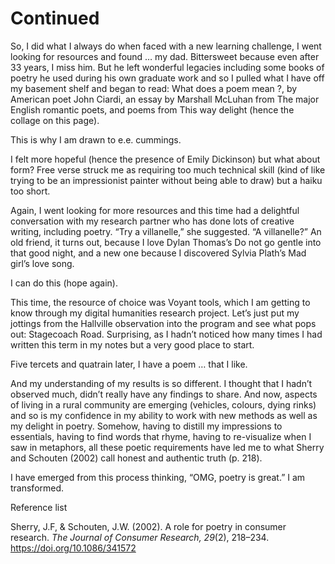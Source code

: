 # Continued

So, I did what I always do when faced with a new learning challenge, I went looking for resources and found … my dad. Bittersweet because even after 33 years, I miss him. But he left wonderful legacies including some books of poetry he used during his own graduate work and so I pulled what I have off my basement shelf and began to read: What does a poem mean ?, by American poet John Ciardi, an essay by Marshall McLuhan from The major English romantic poets, and poems from This way delight (hence the collage on this page).

This is why I am drawn to e.e. cummings.

I felt more hopeful (hence the presence of Emily Dickinson) but what about form? Free verse struck me as requiring too much technical skill (kind of like trying to be an impressionist painter without being able to draw) but a haiku too short.

Again, I went looking for more resources and this time had a delightful conversation with my research partner who has done lots of creative writing, including poetry. “Try a villanelle,” she suggested. “A villanelle?” An old friend, it turns out, because I love Dylan Thomas’s Do not go gentle into that good night, and a new one because I discovered Sylvia Plath’s Mad girl’s love song.

I can do this (hope again).

This time, the resource of choice was Voyant tools, which I am getting to know through my digital humanities research project. Let’s just put my jottings from the Hallville observation into the program and see what pops out: Stagecoach Road. Surprising, as I hadn’t noticed how many times I had written this term in my notes but a very good place to start.

Five tercets and quatrain later, I have a poem … that I like.

And my understanding of my results is so different. I thought that I hadn’t observed much, didn’t really have any findings to share. And now, aspects of living in a rural community are emerging (vehicles, colours, dying rinks) and so is my confidence in my ability to work with new methods as well as my delight in poetry. Somehow, having to distill my impressions to essentials, having to find words that rhyme, having to re-visualize when I saw in metaphors, all these poetic requirements have led me to what Sherry and Schouten (2002) call honest and authentic truth (p. 218).

I have emerged from this process thinking, “OMG, poetry is great.” I am transformed.

Reference list

Sherry, J.F, & Schouten, J.W. (2002). A role for poetry in consumer research. *The Journal of Consumer Research, 29*(2), 218–234. https://doi.org/10.1086/341572

